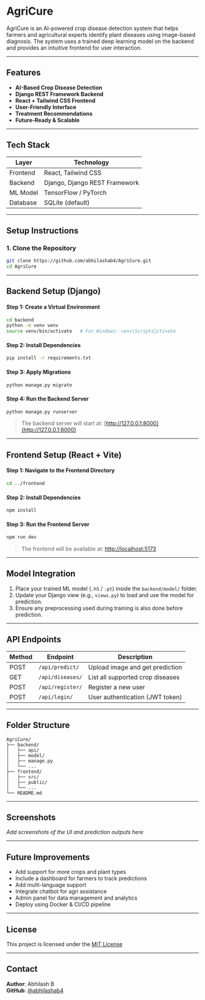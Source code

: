 
# AgriCure

AgriCure is an AI-powered crop disease detection system that helps farmers and agricultural experts identify plant diseases using image-based diagnosis. The system uses a trained deep learning model on the backend and provides an intuitive frontend for user interaction.

---

## Features

- **AI-Based Crop Disease Detection**
- **Django REST Framework Backend**
- **React + Tailwind CSS Frontend**
- **User-Friendly Interface**
- **Treatment Recommendations**
- **Future-Ready & Scalable**

---

## Tech Stack

| Layer      | Technology                   |
|------------|-------------------------------|
| Frontend   | React, Tailwind CSS           |
| Backend    | Django, Django REST Framework |
| ML Model   | TensorFlow / PyTorch          |
| Database   | SQLite (default)              |

---

## Setup Instructions

### 1. Clone the Repository

```bash
git clone https://github.com/abhilashab4/AgriCure.git
cd AgriCure
```

---

## Backend Setup (Django)

#### Step 1: Create a Virtual Environment

```bash
cd backend
python -m venv venv
source venv/bin/activate   # For Windows: venv\Scriptsctivate
```

#### Step 2: Install Dependencies

```bash
pip install -r requirements.txt
```

#### Step 3: Apply Migrations

```bash
python manage.py migrate
```

#### Step 4: Run the Backend Server

```bash
python manage.py runserver
```

> The backend server will start at: [http://127.0.0.1:8000](http://127.0.0.1:8000)

---

## Frontend Setup (React + Vite)

#### Step 1: Navigate to the Frontend Directory

```bash
cd ../frontend
```

#### Step 2: Install Dependencies

```bash
npm install
```

#### Step 3: Run the Frontend Server

```bash
npm run dev
```

> The frontend will be available at: [http://localhost:5173](http://localhost:5173)

---

## Model Integration

1. Place your trained ML model (`.h5` / `.pt`) inside the `backend/model/` folder.
2. Update your Django view (e.g., `views.py`) to load and use the model for prediction.
3. Ensure any preprocessing used during training is also done before prediction.

---

## API Endpoints

| Method | Endpoint         | Description                        |
|--------|------------------|------------------------------------|
| POST   | `/api/predict/`  | Upload image and get prediction    |
| GET    | `/api/diseases/` | List all supported crop diseases   |
| POST   | `/api/register/` | Register a new user                |
| POST   | `/api/login/`    | User authentication (JWT token)    |

---

## Folder Structure

```
AgriCure/
├── backend/
│   ├── api/
│   ├── model/
│   ├── manage.py
│   └── ...
├── frontend/
│   ├── src/
│   ├── public/
│   └── ...
└── README.md
```

---

## Screenshots

*Add screenshots of the UI and prediction outputs here*

---

## Future Improvements

- Add support for more crops and plant types
- Include a dashboard for farmers to track predictions
- Add multi-language support
- Integrate chatbot for agri assistance
- Admin panel for data management and analytics
- Deploy using Docker & CI/CD pipeline

---

## License

This project is licensed under the [MIT License](LICENSE)

---

## Contact

**Author**: Abhilash B  
**GitHub**: [@abhilashab4](https://github.com/abhilashab4)
